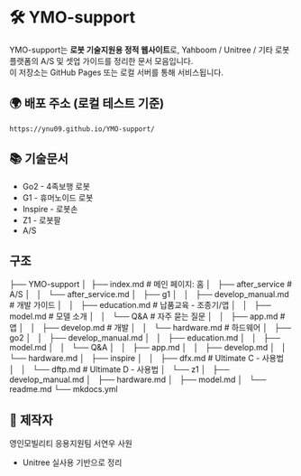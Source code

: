 # 🛠️ YMO-support

YMO-support는 **로봇 기술지원용 정적 웹사이트**로, Yahboom / Unitree / 기타 로봇 플랫폼의 A/S 및 셋업 가이드를 정리한 문서 모음입니다.  
이 저장소는 GitHub Pages 또는 로컬 서버를 통해 서비스됩니다.

## 🌍 배포 주소 (로컬 테스트 기준)
`https://ynu09.github.io/YMO-support/`

## 📚 기술문서

- Go2 - 4족보행 로봇
- G1 - 휴머노이드 로봇
- Inspire - 로봇손
- Z1 - 로봇팔
- A/S

## 구조
├── YMO-support
│   ├── index.md # 메인 페이지: 홈
│   ├── after_service # A/S
│   │   └── after_service.md
│   ├── g1
│   │   ├── develop_manual.md # 개발 가이드
│   │   ├── education.md # 납품교육 - 조종기/앱
│   │   ├── model.md # 모델 소개
│   │   └── Q&A # 자주 묻는 질문
│   │       ├── app.md # 앱
│   │       ├── develop.md # 개발
│   │       └── hardware.md # 하드웨어
│   ├── go2
│   │   ├── develop_manual.md
│   │   ├── education.md
│   │   ├── model.md
│   │   └── Q&A
│   │       ├── app.md
│   │       ├── develop.md
│   │       └── hardware.md
│   ├── inspire
│   │   ├── dfx.md # Ultimate C - 사용법 
│   │   └── dftp.md # Ultimate D - 사용법 
│   └── z1
│       ├── develop_manual.md
│       ├── hardware.md
│       ├── model.md
│       └── readme.md
└── mkdocs.yml

## 🙋 제작자
영인모빌리티 응용지원팀 서연우 사원
- Unitree 실사용 기반으로 정리